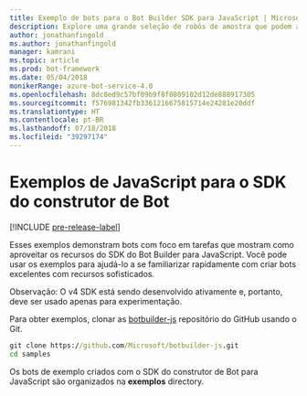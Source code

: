 ```yaml
---
title: Exemplo de bots para o Bot Builder SDK para JavaScript | Microsoft Docs
description: Explore uma grande seleção de robôs de amostra que podem ajudar a acelerar o desenvolvimento de bots com o Bot Builder SDK para JavaScript.
author: jonathanfingold
ms.author: jonathanfingold
manager: kamrani
ms.topic: article
ms.prod: bot-framework
ms.date: 05/04/2018
monikerRange: azure-bot-service-4.0
ms.openlocfilehash: 8dc8ed9c57bf09b9f8f0809102d12de888917305
ms.sourcegitcommit: f576981342fb3361216675815714e24281e20ddf
ms.translationtype: HT
ms.contentlocale: pt-BR
ms.lasthandoff: 07/18/2018
ms.locfileid: "39297174"
---
```

# <a name="javascript-samples-for-bot-builder-sdk"></a>Exemplos de JavaScript para o SDK do construtor de Bot
[!INCLUDE [pre-release-label](../includes/pre-release-label.md)]

Esses exemplos demonstram bots com foco em tarefas que mostram como aproveitar os recursos do SDK do Bot Builder para JavaScript. Você pode usar os exemplos para ajudá-lo a se familiarizar rapidamente com criar bots excelentes com recursos sofisticados. 

Observação: O v4 SDK está sendo desenvolvido ativamente e, portanto, deve ser usado apenas para experimentação.

Para obter exemplos, clonar as [botbuilder-js](https://github.com/Microsoft/botbuilder-js) repositório do GitHub usando o Git.

```cmd
git clone https://github.com/Microsoft/botbuilder-js.git
cd samples
```
Os bots de exemplo criados com o SDK do construtor de Bot para JavaScript são organizados na **exemplos** directory.
